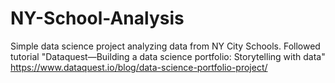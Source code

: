 # NY-School-Analysis
Simple data science project analyzing data from NY City Schools.
Followed tutorial "Dataquest—Building a data science portfolio: Storytelling with data"
https://www.dataquest.io/blog/data-science-portfolio-project/ 
